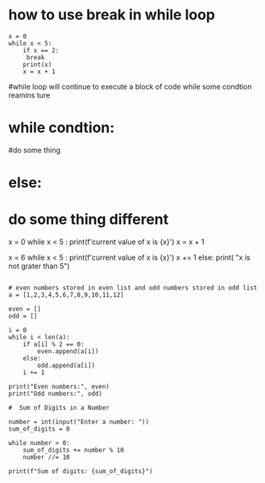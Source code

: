 
# how to use break in while loop
```
x = 0
while x < 5:
    if x == 2:
     break
    print(x)
    x = x + 1
```
#while loop will continue to execute a block of code while some condtion reamins ture
# while condtion:
  #do some thing
# else:
  # do some thing different
x = 0
while x < 5 :
    print(f'current value of x is {x}')
    x = x + 1

x = 6
while x < 5 :
    print(f'current value of x is {x}')
    x += 1
else:
    print( "x is not grater than 5")
```

# even numbers stored in even list and odd numbers stored in odd list
a = [1,2,3,4,5,6,7,8,9,10,11,12]

even = []
odd = []

i = 0
while i < len(a):
    if a[i] % 2 == 0:
        even.append(a[i])
    else:
        odd.append(a[i])
    i += 1

print("Even numbers:", even)
print("Odd numbers:", odd)

#  Sum of Digits in a Number

number = int(input("Enter a number: "))
sum_of_digits = 0

while number > 0:
    sum_of_digits += number % 10
    number //= 10

print(f"Sum of digits: {sum_of_digits}")